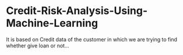 # Credit-Risk-Analysis-Using-Machine-Learning
It is based on Credit data of the customer in which we  are trying to find whether give loan or not...
